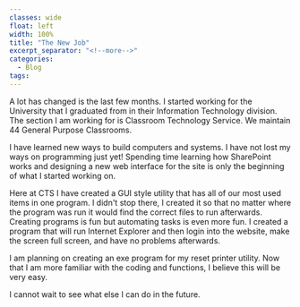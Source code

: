 ```yaml
---
classes: wide
float: left
width: 100%
title: "The New Job"
excerpt_separator: "<!--more-->"
categories:
  - Blog
tags:
---
```


A lot has changed is the last few months. I started working for the University that I graduated from in their Information Technology division. The section I am working for is Classroom Technology Service. We maintain 44 General Purpose Classrooms.

I have learned new ways to build computers and systems. I have not lost my ways on programming just yet! Spending time learning how SharePoint works and designing a new web interface for the site is only the beginning of what I started working on.

Here at CTS I have created a GUI style utility that has all of our most used items in one program. I didn't stop there, I created it so that no matter where the program was run it would find the correct files to run afterwards. Creating programs is fun but automating tasks is even more fun. I created a program that will run Internet Explorer and then login into the website, make the screen full screen, and have no problems afterwards.

I am planning on creating an exe program for my reset printer utility. Now that I am more familiar with the coding and functions, I believe this will be very easy.

I cannot wait to see what else I can do in the future.
